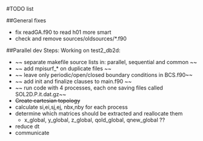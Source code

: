 #TODO list

##General fixes
* fix readGA.f90 to read h01 more smart
* check and remove sources/oldsources/*.f90

##Parallel dev
Steps:
Working on test2_db2d:
* ~~ separate makefile source lists in: parallel, sequential and common ~~
* ~~ add mpisurf_* on duplicate files ~~
* ~~ leave only periodic/open/closed boundary conditions in BCS.f90~~
* ~~ add init and finalize clauses to main.f90 ~~
* ~~ run code with 4 processes, each one saving files called SOL2D.P.it.dat.gz~~
* ~~Create cartesian topology~~
* calculate si,ei,sj,ej, nbx,nby for each process
* determine which matrices should be extracted and reallocate them
  * x_global, y_global, z_global, qold_global, qnew_global ??
* reduce dt
* communicate